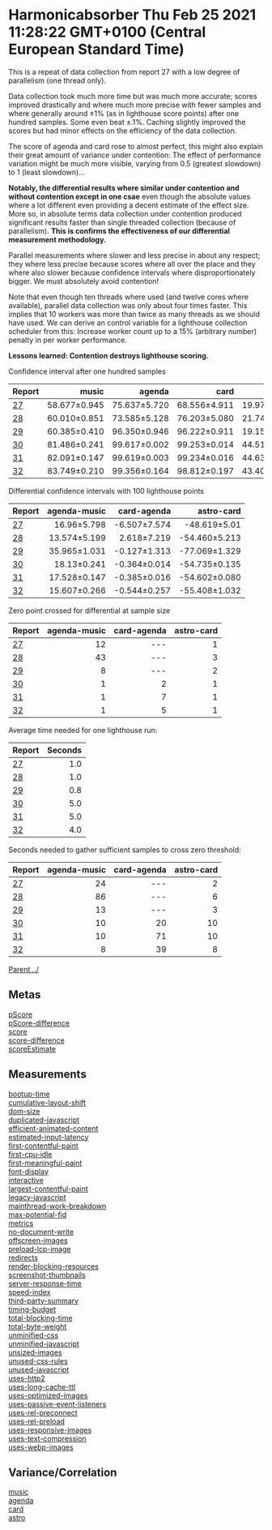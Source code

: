 
# Harmonicabsorber Thu Feb 25 2021 11:28:22 GMT+0100 (Central European Standard Time)

This is a repeat of data collection from report 27 with a low degree of parallelism (one thread only).

Data collection took much more time but was much more accurate; scores improved drastically and where much
more precise with fewer samples and where generally around ±1% (as in lighthouse score points) after one hundred samples.
Some even beat ±.1%.
Caching slightly improved the scores but had minor effects on the efficiency of the data collection.

The score of agenda and card rose to almost perfect, this might also explain their great amount of variance under contention:
The effect of performance variation might be much more visible, varying from 0.5 (greatest slowdown) to 1 (least slowdown)…

**Notably, the differential results where similar under contention and without contention except in one csae** even though the absolute values where
a lot different even providing a decent estimate of the effect size. More so, in absolute terms data collection under contention
produced significant results faster than single threaded collection (because of parallelism).
**This is confirms the effectiveness of our differential measurement methodology.**

Parallel measurements where slower and less precise in about any respect; they where less precise because scores where all over the place
and they where also slower because confidence intervals where disproportionately bigger. We must absolutely avoid contention!

Note that even though ten threads where used (and twelve cores where available), parallel data collection was only about four times faster.
This implies that 10 workers was more than twice as many threads as we should have used. We can derive an control variable for a lighthouse
collection scheduler from this: Increase worker count up to a 15% (arbitrary number) penalty in per worker performance.

**Lessons learned: Contention destroys lighthouse scoring.**

Confidence interval after one hundred samples

Report | music        | agenda       | card         | astro
:------|-------------:|-------------:|-------------:|--------------:
[27]   | 58.677±0.945 | 75.637±5.720 | 68.556±4.911 | 19.970±0.987
[28]   | 60.010±0.851 | 73.585±5.128 | 76.203±5.080 | 21.743±1.171
[29]   | 60.385±0.410 | 96.350±0.946 | 96.222±0.911 | 19.152±0.967
[30]   | 81.486±0.241 | 99.617±0.002 | 99.253±0.014 | 44.517±0.135
[31]   | 82.091±0.147 | 99.619±0.003 | 99.234±0.016 | 44.631±0.078
[32]   | 83.749±0.210 | 99.356±0.164 | 98.812±0.197 | 43.403±1.013

Differential confidence intervals with 100 lighthouse points

Report | agenda-music | card-agenda  | astro-card
:------|-------------:|-------------:|--------------:
[27]   | 16.96±5.798  | -6.507±7.574 | -48.619±5.01
[28]   | 13.574±5.199 | 2.618±7.219  | -54.460±5.213
[29]   | 35.965±1.031 | -0.127±1.313 | -77.069±1.329
[30]   | 18.13±0.241  | -0.364±0.014 | -54.735±0.135
[31]   | 17.528±0.147 | -0.385±0.016 | -54.602±0.080
[32]   | 15.607±0.266 | -0.544±0.257 | -55.408±1.032

Zero point crossed for differential at sample size

Report | agenda-music | card-agenda | astro-card
:------|-------------:|-------------:|--------------:
[27] | 12 | --- | 1
[28] | 43 | --- | 3
[29] | 8  | --- | 2
[30] | 1  | 2   | 1
[31] | 1  | 7   | 1
[32] | 1  | 5   | 1

Average time needed for one lighthouse run:


Report | Seconds
:------|---:
[27] | 1.0
[28] | 1.0
[29] | 0.8
[30] | 5.0
[31] | 5.0
[32] | 4.0

Seconds needed to gather sufficient samples to cross zero threshold:

Report | agenda-music | card-agenda | astro-card
:------|-------------:|-------------:|--------------:
[27] | 24 | --- | 2
[28] | 86 | --- | 6
[29] | 13 | --- | 3
[30] | 10 | 20  | 10
[31] | 10 | 71  | 10
[32] | 8  | 39   | 8

[27]: ../report_00027_2021-02-24T12-40-31.850Z/
[28]: ../report_00028_2021-02-24T12-49-42.674Z/
[29]: ../report_00029_2021-02-24T13-36-40.390Z/
[30]: ../report_00030_2021-02-24T20-42-31.540Z/
[31]: ../report_00031_2021-02-24T23-18-18.084Z/
[32]: ../report_00032_2021-02-25T10-28-15.087Z/

[Parent ../](../)

## Metas

[pScore](meta/pScore)  
[pScore-difference](meta/pScore-difference)  
[score](meta/score)  
[score-difference](meta/score-difference)  
[scoreEstimate](meta/scoreEstimate)  

## Measurements

[bootup-time](bootup-time)  
[cumulative-layout-shift](cumulative-layout-shift)  
[dom-size](dom-size)  
[duplicated-javascript](duplicated-javascript)  
[efficient-animated-content](efficient-animated-content)  
[estimated-input-latency](estimated-input-latency)  
[first-contentful-paint](first-contentful-paint)  
[first-cpu-idle](first-cpu-idle)  
[first-meaningful-paint](first-meaningful-paint)  
[font-display](font-display)  
[interactive](interactive)  
[largest-contentful-paint](largest-contentful-paint)  
[legacy-javascript](legacy-javascript)  
[mainthread-work-breakdown](mainthread-work-breakdown)  
[max-potential-fid](max-potential-fid)  
[metrics](metrics)  
[no-document-write](no-document-write)  
[offscreen-images](offscreen-images)  
[preload-lcp-image](preload-lcp-image)  
[redirects](redirects)  
[render-blocking-resources](render-blocking-resources)  
[screenshot-thumbnails](screenshot-thumbnails)  
[server-response-time](server-response-time)  
[speed-index](speed-index)  
[third-party-summary](third-party-summary)  
[timing-budget](timing-budget)  
[total-blocking-time](total-blocking-time)  
[total-byte-weight](total-byte-weight)  
[unminified-css](unminified-css)  
[unminified-javascript](unminified-javascript)  
[unsized-images](unsized-images)  
[unused-css-rules](unused-css-rules)  
[unused-javascript](unused-javascript)  
[uses-http2](uses-http2)  
[uses-long-cache-ttl](uses-long-cache-ttl)  
[uses-optimized-images](uses-optimized-images)  
[uses-passive-event-listeners](uses-passive-event-listeners)  
[uses-rel-preconnect](uses-rel-preconnect)  
[uses-rel-preload](uses-rel-preload)  
[uses-responsive-images](uses-responsive-images)  
[uses-text-compression](uses-text-compression)  
[uses-webp-images](uses-webp-images)  

## Variance/Correlation

[music](correlation/music)  
[agenda](correlation/agenda)  
[card](correlation/card)  
[astro](correlation/astro)  
